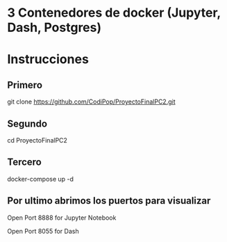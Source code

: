 # 3 Contenedores de docker (Jupyter, Dash, Postgres)

# Instrucciones

## Primero

git clone https://github.com/CodiPop/ProyectoFinalPC2.git
## Segundo 

cd ProyectoFinalPC2

## Tercero

docker-compose up -d

## Por ultimo abrimos los puertos para visualizar

Open Port 8888 for Jupyter Notebook

Open Port 8055 for Dash
